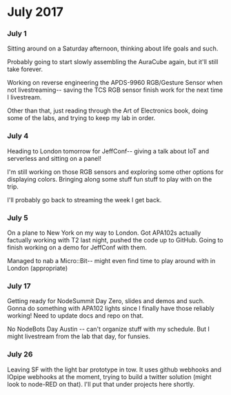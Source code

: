 # July 2017

### July 1

Sitting around on a Saturday afternoon, thinking about life goals and such.

Probably going to start slowly assembling the AuraCube again, but it'll still take forever.

Working on reverse engineering the APDS-9960 RGB/Gesture Sensor when not livestreaming-- saving the TCS RGB sensor finish work for the next time I livestream.

Other than that, just reading through the Art of Electronics book, doing some of the labs, and trying to keep my lab in order.

### July 4

Heading to London tomorrow for JeffConf-- giving a talk about IoT and serverless and sitting on a panel!

I'm still working on those RGB sensors and exploring some other options for displaying colors. Bringing along some stuff fun stuff to play with on the trip.

I'll probably go back to streaming the week I get back.

### July 5

On a plane to New York on my way to London. Got APA102s actually factually working with T2 last night, pushed the code up to GitHub. Going to finish working on a demo for JeffConf with them.

Managed to nab a Micro::Bit-- might even find time to play around with in London \(appropriate\)

### July 17

Getting ready for NodeSummit Day Zero, slides and demos and such. Gonna do something with APA102 lights since I finally have those reliably working! Need to update docs and repo on that.

No NodeBots Day Austin -- can't organize stuff with my schedule. But I might livestream from the lab that day, for funsies.

### July 26

Leaving SF with the light bar prototype in tow. It uses github webhooks and IOpipe webhooks at the moment, trying to build a twitter solution \(might look to node-RED on that\). I'll put that under projects here shortly.

